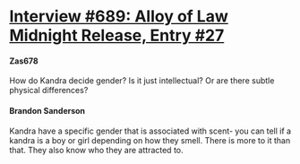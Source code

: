 # [Interview #689: Alloy of Law Midnight Release, Entry #27](https://www.theoryland.com/intvmain.php?i=689#27)

#### Zas678

How do Kandra decide gender? Is it just intellectual? Or are there subtle physical differences?

#### Brandon Sanderson

Kandra have a specific gender that is associated with scent- you can tell if a kandra is a boy or girl depending on how they smell. There is more to it than that. They also know who they are attracted to.

